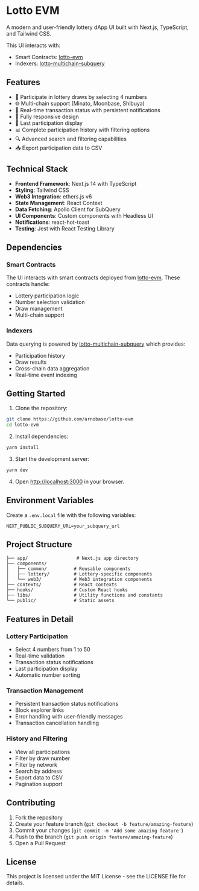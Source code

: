 # Lotto EVM

A modern and user-friendly lottery dApp UI built with Next.js, TypeScript, and Tailwind CSS.

This UI interacts with:

- Smart Contracts: [lotto-evm](https://github.com/GuiGou12358/lotto-evm)
- Indexers: [lotto-multichain-subquery](https://github.com/GuiGou12358/lotto-multichain-subquery)

## Features

- 🎲 Participate in lottery draws by selecting 4 numbers
- 🌐 Multi-chain support (Minato, Moonbase, Shibuya)
- 🔄 Real-time transaction status with persistent notifications
- 📱 Fully responsive design
- 🎯 Last participation display
- 📊 Complete participation history with filtering options
- 🔍 Advanced search and filtering capabilities
- 📥 Export participation data to CSV

## Technical Stack

- **Frontend Framework**: Next.js 14 with TypeScript
- **Styling**: Tailwind CSS
- **Web3 Integration**: ethers.js v6
- **State Management**: React Context
- **Data Fetching**: Apollo Client for SubQuery
- **UI Components**: Custom components with Headless UI
- **Notifications**: react-hot-toast
- **Testing**: Jest with React Testing Library

## Dependencies

### Smart Contracts

The UI interacts with smart contracts deployed from [lotto-evm](https://github.com/GuiGou12358/lotto-evm). These contracts handle:

- Lottery participation logic
- Number selection validation
- Draw management
- Multi-chain support

### Indexers

Data querying is powered by [lotto-multichain-subquery](https://github.com/GuiGou12358/lotto-multichain-subquery) which provides:

- Participation history
- Draw results
- Cross-chain data aggregation
- Real-time event indexing

## Getting Started

1. Clone the repository:

```bash
git clone https://github.com/arnobase/lotto-evm
cd lotto-evm
```

2. Install dependencies:

```bash
yarn install
```

3. Start the development server:

```bash
yarn dev
```

4. Open [http://localhost:3000](http://localhost:3000) in your browser.

## Environment Variables

Create a `.env.local` file with the following variables:

```env
NEXT_PUBLIC_SUBQUERY_URL=your_subquery_url
```

## Project Structure

```
├── app/                  # Next.js app directory
├── components/        
│   ├── common/          # Reusable components
│   ├── lottery/         # Lottery-specific components
│   └── web3/            # Web3 integration components
├── contexts/            # React contexts
├── hooks/               # Custom React hooks
├── libs/                # Utility functions and constants
└── public/              # Static assets
```

## Features in Detail

### Lottery Participation

- Select 4 numbers from 1 to 50
- Real-time validation
- Transaction status notifications
- Last participation display
- Automatic number sorting

### Transaction Management

- Persistent transaction status notifications
- Block explorer links
- Error handling with user-friendly messages
- Transaction cancellation handling

### History and Filtering

- View all participations
- Filter by draw number
- Filter by network
- Search by address
- Export data to CSV
- Pagination support

## Contributing

1. Fork the repository
2. Create your feature branch (`git checkout -b feature/amazing-feature`)
3. Commit your changes (`git commit -m 'Add some amazing feature'`)
4. Push to the branch (`git push origin feature/amazing-feature`)
5. Open a Pull Request

## License

This project is licensed under the MIT License - see the LICENSE file for details.
